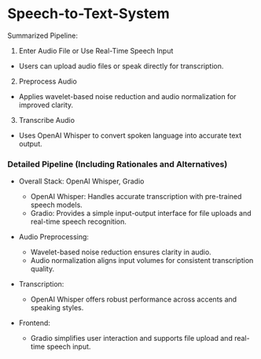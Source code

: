 # Speech-to-Text-System

Summarized Pipeline:
1. Enter Audio File or Use Real-Time Speech Input
  * Users can upload audio files or speak directly for transcription.
2. Preprocess Audio
  * Applies wavelet-based noise reduction and audio normalization for improved clarity.
3. Transcribe Audio
  * Uses OpenAI Whisper to convert spoken language into accurate text output.

### Detailed Pipeline (Including Rationales and Alternatives)
* Overall Stack: OpenAI Whisper, Gradio

  * OpenAI Whisper: Handles accurate transcription with pre-trained speech models.
  * Gradio: Provides a simple input-output interface for file uploads and real-time speech recognition.
* Audio Preprocessing:
  * Wavelet-based noise reduction ensures clarity in audio.
  * Audio normalization aligns input volumes for consistent transcription quality.
* Transcription:
  * OpenAI Whisper offers robust performance across accents and speaking styles.
* Frontend:
  * Gradio simplifies user interaction and supports file upload and real-time speech input.
